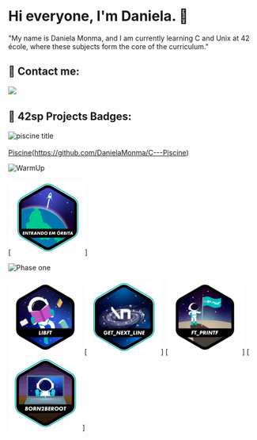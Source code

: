# Hi everyone, I'm Daniela. 🐥 

"My name is Daniela Monma, and I am currently learning C and Unix at 42 école, where these subjects form the core of the curriculum."

## 📩 Contact me:

<div align="left" style="display: inline-block">
	<a href="https://www.linkedin.com/in/danielamonma/" target="_blank"><img src="https://img.shields.io/badge/LinkedIn-0077B5?style=for-the-badge&logo=linkedin&logoColor=white" target="_blank"></a>
	
</div>

## 🏅 42sp Projects Badges:

<div id="body" style="margin: 0px">
	<div id="title_piscine" style="margin: 0px 0px 3px;">
		<picture>
			<img alt="piscine title" src="https://img.shields.io/badge/School-Piscine-skyblue?style=for-the-badge&&logo=42">
		</picture>
	</div>
<div id="piscine" style="display: inline-block; vertical-align: middle;">

[Piscine](./42%20badge/piscina.png)(https://github.com/DanielaMonma/C---Piscine)

</div>
<div id="title_phase_one" style="margin: 0px 0px 3px;">
	<picture>
		<img alt="WarmUp" src="">
	</picture>
</div>
<div id="WarmUp" style="display: inline-block; vertical-align: middle;">

[![WarmUp](./42%20badge/phase_onee.png)]

<div id="title_phase_one" style="margin: 0px 0px 3px;">
	<picture>
		<img alt="Phase one" src="https://img.shields.io/badge/School-Phase_one-skyblue?style=for-the-badge&&logo=42">
	</picture>
</div>
<div id="phase_one" style="display: inline-block; vertical-align: middle;">

[![Libft](./42%20badge/libftn.png)](https://github.com/DanielaMonma/Libft.c)
[![Get next line](./42%20badge/get_next_linee.png)]
[![Printf](./42%20badge/ft_printfn.png)]
[![Born 2 be root](./42%20badge/born2beroote.png)]
</div>
</div>
<h2></h2>


